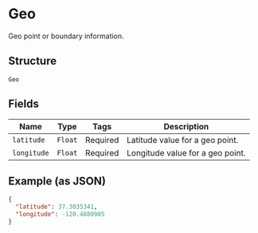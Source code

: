 
# Geo

Geo point or boundary information.

## Structure

`Geo`

## Fields

| Name | Type | Tags | Description |
|  --- | --- | --- | --- |
| `latitude` | `Float` | Required | Latitude value for a geo point. |
| `longitude` | `Float` | Required | Longitude value for a geo point. |

## Example (as JSON)

```json
{
  "latitude": 37.3035341,
  "longitude": -120.4880985
}
```


